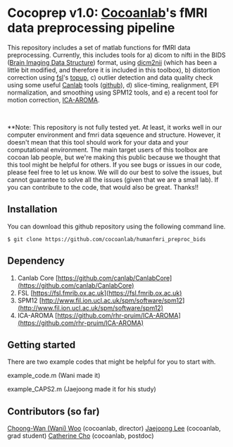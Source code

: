 # Cocoprep v1.0: [Cocoanlab](https://cocoanlab.github.io)'s fMRI data preprocessing pipeline

This repository includes a set of matlab functions for fMRI data preprocessing. Currently, this includes tools for a) dicom to nifti in the BIDS ([Brain Imaging Data Structure](http://bids.neuroimaging.io)) format, using [dicm2nii](https://www.mathworks.com/matlabcentral/fileexchange/42997-dicom-to-nifti-converter--nifti-tool-and-viewer) (which has been a little bit modified, and therefore it is included in this toolbox), b) distortion correction using [fsl](https://fsl.fmrib.ox.ac.uk)'s [topup](https://fsl.fmrib.ox.ac.uk/fsl/fslwiki/topup), c) outlier detection and data quality check using some useful [Canlab](http://wagerlab.colorado.edu/) tools ([github](https://github.com/canlab)), d) slice-timing, realignment, EPI normalization, and smoothing using SPM12 tools, and e) a recent tool for motion correction, [ICA-AROMA](https://github.com/rhr-pruim/ICA-AROMA).

<br>

**Note: This repository is not fully tested yet. At least, it works well in our computer environment and fmri data sqeuence and structure. However, it doesn't mean that this tool should work for your data and your computational environment. The main target users of this toolbox are cocoan lab people, but we're making this public because we thought that this tool might be helpful for others. If you see bugs or issues in our code, please feel free to let us know. We will do our best to solve the issues, but cannot guarantee to solve all the issues (given that we are a small lab). If you can contribute to the code, that would also be great. Thanks!!

## Installation
	
You can download this github repository using the following command line. 

	$ git clone https://github.com/cocoanlab/humanfmri_preproc_bids

## Dependency

1. Canlab Core [https://github.com/canlab/CanlabCore](https://github.com/canlab/CanlabCore)
2. FSL [https://fsl.fmrib.ox.ac.uk](https://fsl.fmrib.ox.ac.uk)
3. SPM12 [http://www.fil.ion.ucl.ac.uk/spm/software/spm12](http://www.fil.ion.ucl.ac.uk/spm/software/spm12)
4. ICA-AROMA [https://github.com/rhr-pruim/ICA-AROMA](https://github.com/rhr-pruim/ICA-AROMA)

## Getting started

There are two example codes that might be helpful for you to start with.

example\_code.m (Wani made it)

example\_CAPS2.m (Jaejoong made it for his study)


## Contributors (so far)

[Choong-Wan (Wani) Woo](https://github.com/wanirepo) (cocoanlab, director) 
[Jaejoong Lee](https://github.com/jaejoonglee92) (cocoanlab, grad student)
[Catherine Cho](https://github.com/naturalcici) (cocoanlab, postdoc)





